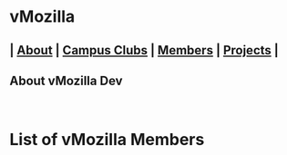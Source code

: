 # vMozilla   
| [About](/README.md) | [Campus Clubs](./CampusClubs) | [Members](./Members) | [Projects](./Projects) | 
----

## About vMozilla Dev

 
# List of vMozilla Members
